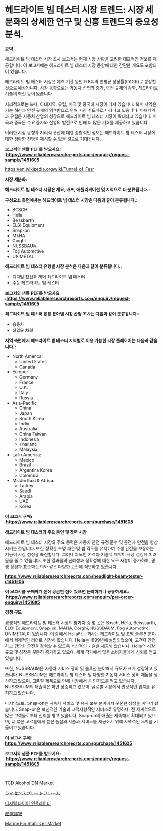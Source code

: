 <p><h1>헤드라이트 빔 테스터 시장 트렌드: 시장 세분화의 상세한 연구 및 신흥 트렌드의 중요성 분석.</h1></p><p><strong>요약</strong></p>
<p><p>헤드라이트 빔 테스터 시장 조사 보고서는 현재 시장 상황을 고려한 대표적인 정보를 제공합니다. 이 보고서에는 헤드라이트 빔 테스터 시장 동향에 대한 간단한 개요도 포함되어 있습니다. </p><p>헤드라이트 빔 테스터 시장은 예측 기간 동안 9.8%의 연평균 성장률(CAGR)로 성장할 것으로 예상됩니다. 시장 동향으로는 자동차 산업의 증가, 안전 규제의 강화, 헤드라이트 기술의 혁신 등이 있습니다.</p><p>지리적으로는 북미, 아태지역, 유럽, 미국 및 중국에 시장이 퍼져 있습니다. 북미 지역은 기술 혁신과 안전 규제의 엄격함으로 인해 시장 선도자로 나타나고 있습니다. 아태지역과 유럽은 자동차 산업의 성장으로 헤드라이트 빔 테스터 시장이 확대되고 있습니다. 미국과 중국은 수요 증가와 산업의 발전으로 인해 더 많은 기회를 제공하고 있습니다.</p><p>이러한 시장 동향과 지리적 분산에 대한 종합적인 정보는 헤드라이트 빔 테스터 시장에 대한 정확한 전망을 제시할 수 있을 것으로 기대됩니다.</p></p>
<p><strong>보고서의 샘플 PDF를 받으세요: &nbsp;<a href="https://www.reliableresearchreports.com/enquiry/request-sample/1451605">https://www.reliableresearchreports.com/enquiry/request-sample/1451605</a></strong></p>
<p><a href="https://en.wikipedia.org/wiki/Tunnel_of_Fear">https://en.wikipedia.org/wiki/Tunnel_of_Fear</a></p>
<p><strong>시장 세분화:</strong></p>
<p><strong> 헤드라이트 빔 테스터 시장은 개요, 배포, 애플리케이션 및 지역으로 더 분류됩니다. :</strong></p>
<p><strong>구성요소 측면에서는 헤드라이트 빔 테스터 시장은 다음과 같이 분류됩니다.:</strong></p>
<p><ul><li>BOSCH</li><li>Hella</li><li>Beissbarth</li><li>ELGI Equipment</li><li>Snap-on</li><li>MAHA</li><li>Corghi</li><li>NUSSBAUM</li><li>Fog Automotive</li><li>UNIMETAL</li></ul></p>
<p><strong> 헤드라이트 빔 테스터 유형별 시장 분석은 다음과 같이 분류됩니다.:</strong></p>
<p><ul><li>디지털 전산화 제어 헤드라이트 빔 테스터</li><li>수동 헤드라이트 빔 테스터</li></ul></p>
<p><strong>보고서의 샘플 PDF를 받으세요 :<a href="https://www.reliableresearchreports.com/enquiry/request-sample/1451605">https://www.reliableresearchreports.com/enquiry/request-sample/1451605</a></strong></p>
<p><strong> 헤드라이트 빔 테스터 응용 분야별 시장 산업 조사는 다음과 같이 분류됩니다.:</strong></p>
<p><ul><li>승용차</li><li>상업용 차량</li></ul></p>
<p><strong>지역 측면에서 헤드라이트 빔 테스터 지역별로 이용 가능한 시장 플레이어는 다음과 같습니다.:</strong></p>
<p><ul>
    <li>
        North America:
        <ul>
            <li>United States</li>
            <li>Canada</li>
        </ul>
    </li>
    <li>
        Europe:
        <ul>
            <li>Germany</li>
            <li>France</li>
            <li>U.K.</li>
            <li>Italy</li>
            <li>Russia</li>
        </ul>
    </li>
    <li>
        Asia-Pacific:
        <ul>
            <li>China</li>
            <li>Japan</li>
            <li>South Korea</li>
            <li>India</li>
            <li>Australia</li>
            <li>China Taiwan</li>
            <li>Indonesia</li>
            <li>Thailand</li>
            <li>Malaysia</li>
        </ul>
    </li>
    <li>
        Latin America:
        <ul>
            <li>Mexico</li>
            <li>Brazil</li>
            <li>Argentina Korea</li>
            <li>Colombia</li>
        </ul>
    </li>
    <li>
        Middle East & Africa:
        <ul>
            <li>Turkey</li>
            <li>Saudi</li>
            <li>Arabia</li>
            <li>UAE</li>
            <li>Korea</li>
        </ul>
    </li>
    </ul></p>
<p><strong>이 보고서 구매: &nbsp;<a href="https://www.reliableresearchreports.com/purchase/1451605">https://www.reliableresearchreports.com/purchase/1451605</a></strong></p>
<p><strong>헤드라이트 빔 테스터의 주요 동인 및 장벽 시장</strong></p>
<p><p>헤드라이트 빔 테스터 시장의 주요 동력은 자동차 안전 규정 준수 및 운전자 안전을 향상시키는 것입니다. 또한 정확한 조명 패턴 및 빔 각도를 유지하여 주행 안전을 보장하는 기능이 시장 성장을 촉진합니다. 그러나 과도한 가격과 기술적 제약이 시장 성장에 어려움을 줄 수 있습니다. 또한 결과물의 신뢰성과 정확성에 대한 요구 사항이 증가하며, 경쟁 상황과 표준화 논의와 같은 다양한 도전에 직면하고 있습니다.</p></p>
<p><strong><a href="https://www.reliableresearchreports.com/headlight-beam-tester-r1451605">https://www.reliableresearchreports.com/headlight-beam-tester-r1451605</a></strong></p>
<p><strong>이 보고서를 구매하기 전에 궁금한 점이 있으면 문의하거나 공유하세요.: &nbsp;<a href="https://www.reliableresearchreports.com/enquiry/pre-order-enquiry/1451605">https://www.reliableresearchreports.com/enquiry/pre-order-enquiry/1451605</a></strong></p>
<p><strong>경쟁 구도</strong></p>
<p><p>경쟁적인 헤드라이트 빔 테스터 시장의 참가자 중 몇 곳은 Bosch, Hella, Beissbarth, ELGI Equipment, Snap-on, MAHA, Corghi, NUSSBAUM, Fog Automotive, UNIMETAL이 있습니다. 이 중에서 Hella라는 회사는 헤드라이트 및 조명 솔루션 분야에서 세계적인 리더로 성장해 왔습니다. Hella는 1899년에 설립되었으며, 고객이 안전하고 편안한 운전을 경험할 수 있도록 혁신적인 기술을 제공해 왔습니다. Hella의 시장규모 및 성장은 꾸준히 증가하고 있으며, 세계 각지에서 많은 소비자들에게 신뢰를 얻고 있습니다.</p><p>또한, NUSSBAUM은 자동차 서비스 장비 및 솔루션 분야에서 규모가 크게 성장하고 있습니다. NUSSBAUM은 헤드라이트 빔 테스터 및 다양한 자동차 서비스 장비 제품을 생산하고 있으며, 고품질 제품으로 인해 시장에서 큰 인지도를 얻고 있습니다. NUSSBAUM의 매출액은 매년 상승하고 있으며, 글로벌 시장에서 안정적인 입지를 유지하고 있습니다.</p><p>마지막으로, Snap-on은 자동차 서비스 및 유지 보수 분야에서 꾸준한 성장을 이루어 왔습니다. Snap-on은 혁신적인 기술과 고객지향적인 서비스로 유명하며, 전 세계적으로 많은 고객들로부터 신뢰를 받고 있습니다. Snap-on의 매출은 계속해서 확대되고 있으며, 더 많은 고객들에게 높은 품질의 제품과 서비스를 제공하기 위해 지속적인 노력을 기울이고 있습니다.</p></p>
<p><strong>이 보고서 구매: &nbsp; <a href="https://www.reliableresearchreports.com/purchase/1451605">https://www.reliableresearchreports.com/purchase/1451605</a></strong></p>
<p><strong>보고서의 샘플 PDF를 받으세요: &nbsp;<a href="https://www.reliableresearchreports.com/enquiry/request-sample/1451605">https://www.reliableresearchreports.com/enquiry/request-sample/1451605</a></strong><strong></strong></p>
<p>&nbsp;</p>
<p><p><a href="https://github.com/xvyfpyhu18/Market-Research-Report-List-1/blob/main/tcd-alcohol-dm-market.md">TCD Alcohol DM Market</a></p><p><a href="https://github.com/RandallRunte2023/Market-Research-Report-List-2/blob/main/525459214560.md">ライセンスプレートフレーム</a></p><p><a href="https://github.com/LuckeyCorbin/Market-Research-Report-List-2/blob/main/313705220960.md">디지털 타이어 인플레이터</a></p><p><a href="https://github.com/TerrellConn/Market-Research-Report-List-2/blob/main/666921314559.md">鉛保護服</a></p><p><a href="https://github.com/Bryanturray6576/Market-Research-Report-List-1/blob/main/marine-fin-stabilizer-market.md">Marine Fin Stabilizer Market</a></p></p>